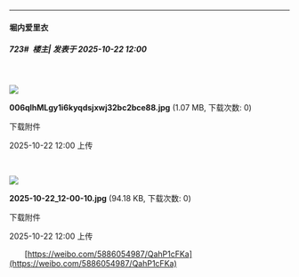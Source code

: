 ﻿
*****

####  堀内爱里衣  
##### 723#         楼主| 发表于 2025-10-22 12:00

       

<img src="https://img.stage1st.com/forum/202510/22/120034ftmqzr8mnhre5un8.jpg" referrerpolicy="no-referrer">

<strong>006qlhMLgy1i6kyqdsjxwj32bc2bce88.jpg</strong> (1.07 MB, 下载次数: 0)

下载附件

2025-10-22 12:00 上传

       

<img src="https://img.stage1st.com/forum/202510/22/120033gmiqvxzpvrmpbzvr.jpg" referrerpolicy="no-referrer">

<strong>2025-10-22_12-00-10.jpg</strong> (94.18 KB, 下载次数: 0)

下载附件

2025-10-22 12:00 上传

       [https://weibo.com/5886054987/QahP1cFKa](https://weibo.com/5886054987/QahP1cFKa)

